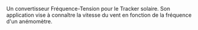 Un convertisseur Fréquence-Tension pour le Tracker solaire.
Son application vise à connaître la vitesse du vent en fonction de la fréquence d'un anémomètre.
<!-- AUTEUR : Nicolas LE GUERROUE -->
<!-- DATE : 2024 -->